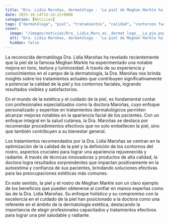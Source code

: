 ```yaml
---
title: "Dra. Lidia Maroñas, dermatóloga - 'La piel de Meghan Markle ha mejorado mucho en tono, textura y luminosidad'"
date: 2025-10-14T15:14:21+0000
categories: [Noticias]
tags: ["dermatóloga", "piel", "tratamientos", "calidad", "contornos faciales", "estética", "experta"]
cover:
  image: "/images/noticias/Dra__Lidia_Maro_as__dermat_loga___La_pie.png"
  alt: "Dra. Lidia Maroñas, dermatóloga - 'La piel de Meghan Markle ha mejorado mucho en tono, textura y luminosidad'"
  hidden: false
---
```


La reconocida dermatóloga Dra. Lidia Maroñas ha revelado recientemente que la piel de la famosa Meghan Markle ha experimentado una notable mejora en tono, textura y luminosidad. A través de su experiencia y conocimientos en el campo de la dermatología, la Dra. Maroñas nos brinda insights sobre los tratamientos actuales que contribuyen significativamente a potenciar la calidad de la piel y los contornos faciales, logrando resultados visibles y satisfactorios.

En el mundo de la estética y el cuidado de la piel, es fundamental contar con profesionales especializados como la doctora Maroñas, cuyo enfoque personalizado y expertise en tratamientos dermatológicos permiten alcanzar mejoras notables en la apariencia facial de los pacientes. Con un enfoque integral en la salud cutánea, la Dra. Maroñas se destaca por recomendar procedimientos efectivos que no solo embellecen la piel, sino que también contribuyen a su bienestar general.

Los tratamientos recomendados por la Dra. Lidia Maroñas se centran en la optimización de la calidad de la piel y la definición de los contornos del rostro, aspectos cruciales para lograr una apariencia rejuvenecida y radiante. A través de técnicas innovadoras y productos de alta calidad, la doctora logra resultados sorprendentes que impactan positivamente en la autoestima y confianza de sus pacientes, brindando soluciones efectivas para las preocupaciones estéticas más comunes.

En este sentido, la piel y el rostro de Meghan Markle son un claro ejemplo de los beneficios que pueden obtenerse al confiar en manos expertas como las de la Dra. Lidia Maroñas. Su enfoque holístico y su compromiso con la excelencia en el cuidado de la piel han posicionado a la doctora como una referente en el ámbito de la dermatología estética, destacando la importancia de elegir profesionales capacitados y tratamientos efectivos para lograr una piel saludable y radiante.
